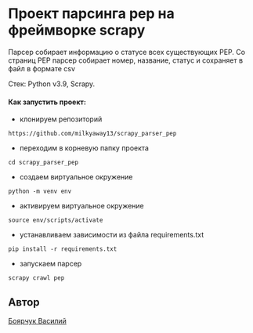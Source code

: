 # Проект парсинга pep на фреймворке scrapy

Парсер собирает информацию  о статусе всех существующих PEP. Со страниц PEP парсер собирает номер, название, статус и сохраняет в файл в формате csv

Стек: Python v3.9, Scrapy.

#### Как запустить проект:

+ клонируем репозиторий
```
https://github.com/milkyaway13/scrapy_parser_pep
```

+ переходим в корневую папку проекта
```
cd scrapy_parser_pep
```
+ создаем виртуальное окружение
 ```
python -m venv env
```
+ активируем виртуальное окружение
```
source env/scripts/activate
```
 + устанавливаем зависимости из файла requirements.txt
```
pip install -r requirements.txt
```
+ запускаем парсер
```
scrapy crawl pep
```


## Автор
[Боярчук Василий](https://github.com/Milkyaway13/)
